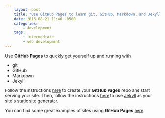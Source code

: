 ```yaml
---
    layout: post
    title: "Use GitHub Pages to learn git, GitHub, Markdown, and Jekyll"
    date: 2016-08-21 11:46 -0500
    categories:
        - development
    tags:
        - intermediate
        - web development
---
```


Use **GitHub Pages** to quickly get yourself up and running with

- git
- GitHub
- Markdown
- Jekyll

Follow the instructions [here][gh-pages] to create your **GitHub Pages** repo and start serving your site. Then, follow the instructions [here][gh-pages+jekyll] to use [Jekyll][jekyll.com] as your site's static site generator.

You can find some great examples of sites using **GitHub Pages**  [here][ex-gh-pages].

[wp.com]: http://wordpress.com
[wp.org]: http://wordpress.org
[wp-github]: https://github.com/WordPress/WordPress
[gh-pages]: https://pages.github.com/
[gh-pages+jekyll]: https://help.github.com/articles/setting-up-your-github-pages-site-locally-with-jekyll/
[jekyll.com]: http://jekyllrb.com
[github.com]: https://github.com
[zazazack.github.io-repo]: https://github.com/zazazack/zazazack.github.io
[atom.com]: https://atom.io
[ex-gh-pages]: https://github.com/showcases/github-pages-examples
